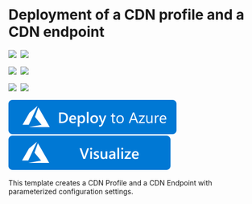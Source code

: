 # Deployment of a CDN profile and a CDN endpoint

<IMG SRC="https://azurequickstartsservice.blob.core.windows.net/badges/201-cdn-customize/PublicLastTestDate.svg" />&nbsp;
<IMG SRC="https://azurequickstartsservice.blob.core.windows.net/badges/201-cdn-customize/PublicDeployment.svg" />&nbsp;

<IMG SRC="https://azurequickstartsservice.blob.core.windows.net/badges/201-cdn-customize/FairfaxLastTestDate.svg" />&nbsp;
<IMG SRC="https://azurequickstartsservice.blob.core.windows.net/badges/201-cdn-customize/FairfaxDeployment.svg" />&nbsp;

<IMG SRC="https://azurequickstartsservice.blob.core.windows.net/badges/201-cdn-customize/BestPracticeResult.svg" />&nbsp;
<IMG SRC="https://azurequickstartsservice.blob.core.windows.net/badges/201-cdn-customize/CredScanResult.svg" />&nbsp;

<a href="https://portal.azure.com/#create/Microsoft.Template/uri/https%3A%2F%2Fraw.githubusercontent.com%2FAzure%2Fazure-quickstart-templates%2Fmaster%2F201-cdn-customize%2Fazuredeploy.json" target="_blank">
    <img src="https://raw.githubusercontent.com/Azure/azure-quickstart-templates/master/1-CONTRIBUTION-GUIDE/images/deploytoazure.svg?sanitize=true"/>
</a>
<a href="http://armviz.io/#/?load=https%3A%2F%2Fraw.githubusercontent.com%2FAzure%2Fazure-quickstart-templates%2Fmaster%2F201-cdn-customize%2Fazuredeploy.json" target="_blank">
    <img src="https://raw.githubusercontent.com/Azure/azure-quickstart-templates/master/1-CONTRIBUTION-GUIDE/images/visualizebutton.svg?sanitize=true"/>
</a>

This template creates a CDN Profile and a CDN Endpoint with parameterized configuration settings.


